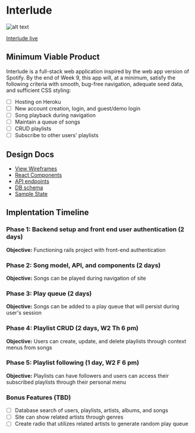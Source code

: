 # Interlude

![alt text](https://raw.githubusercontent.com/christiancho/interlude-app/master/app/assets/images/splash/logo-green-cutout.png "Logo Green Cutout")

[Interlude live](http://interludeapp.herokuapp.com/)

## Minimum Viable Product

Interlude is a full-stack web application inspired by the web app version of Spotify. By the end of Week 9, this app will, at a minimum, satisfy the following criteria with smooth, bug-free navigation, adequate seed data, and sufficient CSS styling:

- [ ] Hosting on Heroku
- [ ] New account creation, login, and guest/demo login
- [ ] Song playback during navigation
- [ ] Maintain a queue of songs
- [ ] CRUD playlists
- [ ] Subscribe to other users' playlists

## Design Docs

* [View Wireframes](wireframes)
* [React Components](component-hierarchy.md)
* [API endpoints](api-endpoints.md)
* [DB schema](schema.md)
* [Sample State](sample-state.md)

## Implentation Timeline

### Phase 1: Backend setup and front end user authentication (2 days)

**Objective:** Functioning rails project with front-end authentication

### Phase 2: Song model, API, and components (2 days)

**Objective:** Songs can be played during navigation of site

### Phase 3: Play queue (2 days)

**Objective:** Songs can be added to a play queue that will persist during user's session

### Phase 4: Playlist CRUD (2 days, W2 Th 6 pm)

**Objective:** Users can create, update, and delete playlists through context menus from songs

### Phase 5: Playlist following (1 day, W2 F 6 pm)

**Objective:** Playlists can have followers and users can access their subscribed playlists through their personal menu

### Bonus Features (TBD)
- [ ] Database search of users, playlists, artists, albums, and songs
- [ ] Site can show related artists through genres
- [ ] Create radio that utilizes related artists to generate random play queue
